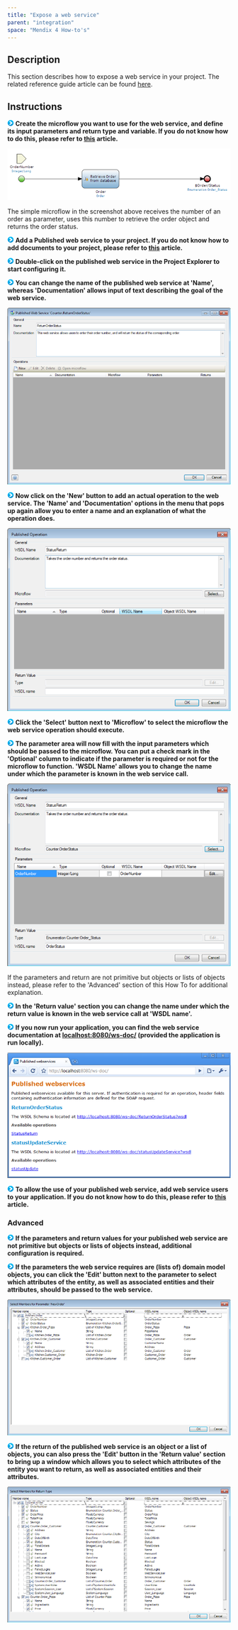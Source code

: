 ```yaml
---
title: "Expose a web service"
parent: "integration"
space: "Mendix 4 How-to's"
---
```

## Description

This section describes how to expose a web service in your project. The related reference guide article can be found [here](/refguide4/published-web-services).

## Instructions

![](attachments/819203/917932.png) **Create the microflow you want to use for the web service, and define its input parameters and return type and variable. If you do not know how to do this, please refer to [this](add-an-activity-to-a-microflow) article.**

![](attachments/2621605/2752819.png)

The simple microflow in the screenshot above receives the number of an order as parameter, uses this number to retrieve the order object and returns the order status.

![](attachments/819203/917932.png) **Add a Published web service to your project. If you do not know how to add documents to your project, please refer to [this](add-documents-to-a-module) article.**

![](attachments/819203/917932.png) **Double-click on the published web service in the Project Explorer to start configuring it.**

![](attachments/819203/917932.png) **You can change the name of the published web service at 'Name', whereas 'Documentation' allows input of text describing the goal of the web service.**

![](attachments/2621605/2752818.png)

![](attachments/819203/917932.png) **Now click on the 'New' button to add an actual operation to the web service. The 'Name' and 'Documentation' options in the menu that pops up again allow you to enter a name and an explanation of what the operation does.**

![](attachments/2621605/2752817.png)

![](attachments/819203/917932.png) **Click the 'Select' button next to 'Microflow' to select the microflow the web service operation should execute.**

![](attachments/819203/917932.png) **The parameter area will now fill with the input parameters which should be passed to the microflow. You can put a check mark in the 'Optional' column to indicate if the parameter is required or not for the microflow to function. 'WSDL Name' allows you to change the name under which the parameter is known in the web service call.**

![](attachments/2621605/2752820.png)

If the parameters and return are not primitive but objects or lists of objects instead, please refer to the 'Advanced' section of this How To for additional explanation.

![](attachments/819203/917932.png) **In the 'Return value' section you can change the name under which the return value is known in the web service call at 'WSDL name'.**

![](attachments/819203/917932.png) **If you now run your application, you can find the web service documentation at [localhost:8080/ws-doc/](http://localhost:8080/ws-doc/) (provided the application is run locally).**

![](attachments/2621605/2752816.png)

![](attachments/819203/917932.png) **To allow the use of your published web service, add web service users to your application. If you do not know how to do this, please refer to [this](add-web-service-users) article.**

### Advanced

![](attachments/819203/917932.png) **If the parameters and return values for your published web service are not primitive but objects or lists of objects instead, additional configuration is required.**

![](attachments/819203/917932.png) **If the parameters the web service requires are (lists of) domain model objects, you can click the 'Edit' button next to the parameter to select which attributes of the entity, as well as associated entities and their attributes, should be passed to the web service.**

![](attachments/2621605/2752815.png)

![](attachments/819203/917932.png) **If the return of the published web service is an object or a list of objects, you can also press the 'Edit' button in the 'Return value' section to bring up a window which allows you to select which attributes of the entity you want to return, as well as associated entities and their attributes.**

![](attachments/2621605/2752814.png)
